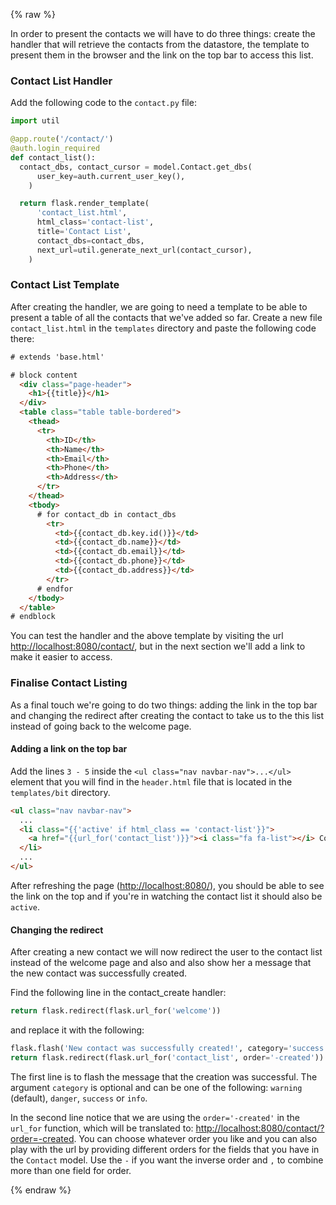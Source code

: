 {% raw %}

In order to present the contacts we will have to do three things: create the handler that will retrieve the contacts from the datastore, the template to present them in the browser and the link on the top bar to access this list.

### Contact List Handler

Add the following code to the `contact.py` file:

```python
import util

@app.route('/contact/')
@auth.login_required
def contact_list():
  contact_dbs, contact_cursor = model.Contact.get_dbs(
      user_key=auth.current_user_key(),
    )

  return flask.render_template(
      'contact_list.html',
      html_class='contact-list',
      title='Contact List',
      contact_dbs=contact_dbs,
      next_url=util.generate_next_url(contact_cursor),
    )
```

### Contact List Template

After creating the handler, we are going to need a template to be able to present a table of all the contacts that we've added so far. Create a new file `contact_list.html` in the `templates` directory and paste the following code there:

```html
# extends 'base.html'

# block content
  <div class="page-header">
    <h1>{{title}}</h1>
  </div>
  <table class="table table-bordered">
    <thead>
      <tr>
        <th>ID</th>
        <th>Name</th>
        <th>Email</th>
        <th>Phone</th>
        <th>Address</th>
      </tr>
    </thead>
    <tbody>
      # for contact_db in contact_dbs
        <tr>
          <td>{{contact_db.key.id()}}</td>
          <td>{{contact_db.name}}</td>
          <td>{{contact_db.email}}</td>
          <td>{{contact_db.phone}}</td>
          <td>{{contact_db.address}}</td>
        </tr>
      # endfor
    </tbody>
  </table>
# endblock
```

You can test the handler and the above template by visiting the url [http://localhost:8080/contact/](http://localhost:8080/contact/), but in the next section we'll add a link to make it easier to access.

### Finalise Contact Listing

As a final touch we're going to do two things: adding the link in the top bar and changing the redirect after creating the contact to take us to the this list instead of going back to the welcome page.

#### Adding a link on the top bar

Add the lines `3 - 5` inside the `<ul class="nav navbar-nav">...</ul>` element that you will find in the `header.html` file that is located in the `templates/bit` directory.

```html
<ul class="nav navbar-nav">
  ...
  <li class="{{'active' if html_class == 'contact-list'}}">
    <a href="{{url_for('contact_list')}}"><i class="fa fa-list"></i> Contact List</a>
  </li>
  ...
</ul>
```

After refreshing the page ([http://localhost:8080/](http://localhost:8080/)), you should be able to see the link on the top and if you're in watching the contact list it should also be `active`.

#### Changing the redirect

After creating a new contact we will now redirect the user to the contact list instead of the welcome page and also and also show her a message that the new contact was successfully created.

Find the following line in the contact_create handler:

```python
return flask.redirect(flask.url_for('welcome'))
```

and replace it with the following:

```python
flask.flash('New contact was successfully created!', category='success')
return flask.redirect(flask.url_for('contact_list', order='-created'))
```

The first line is to flash the message that the creation was successful. The argument `category` is optional and can be one of the following: `warning` (default), `danger`, `success` or `info`.

In the second line notice that we are using the `order='-created'` in the `url_for` function, which will be translated to: [http://localhost:8080/contact/?order=-created](http://localhost:8080/contact/?order=-created). You can choose whatever order you like and you can also play with the url by providing different orders for the fields that you have in the `Contact` model. Use the `-` if you want the inverse order and `,` to combine more than one field for order.

{% endraw %}
